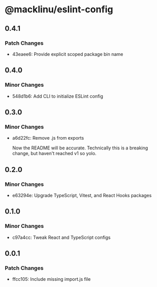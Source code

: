 # @macklinu/eslint-config

## 0.4.1

### Patch Changes

- 43eaee6: Provide explicit scoped package bin name

## 0.4.0

### Minor Changes

- 548d1b6: Add CLI to initialize ESLint config

## 0.3.0

### Minor Changes

- a6d22fc: Remove .js from exports

  Now the README will be accurate. Technically this is a breaking change, but haven't reached v1 so yolo.

## 0.2.0

### Minor Changes

- e63294e: Upgrade TypeScript, Vitest, and React Hooks packages

## 0.1.0

### Minor Changes

- c97a4cc: Tweak React and TypeScript configs

## 0.0.1

### Patch Changes

- ffcc105: Include missing import.js file
